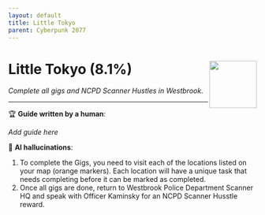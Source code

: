 ```yaml
---
layout: default
title: Little Tokyo
parent: Cyberpunk 2077
---
```


# Little Tokyo (8.1%) <img align="right" src="https://cdn.cloudflare.steamstatic.com/steamcommunity/public/images/apps/1091500/96ca1665384409e4a0ea76cc7271021da58cc896.jpg" width="96" height="96">

_Complete all gigs and NCPD Scanner Hustles in Westbrook._

***

:trophy: **Guide written by a human**:

_Add guide here_

:robot: **AI hallucinations**:

1. To complete the Gigs, you need to visit each of the locations listed on your map (orange markers). Each location will have a unique task that needs completing before it can be marked as completed. 
2. Once all gigs are done, return to Westbrook Police Department Scanner HQ and speak with Officer Kaminsky for an NCPD Scanner Husstle reward.
